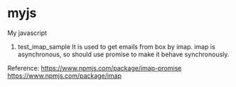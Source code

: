 # myjs
My javascript
1. test_imap_sample
It is used to get emails from box by imap.
imap is asynchronous, so should use promise to make it behave synchronously.

Reference:
https://www.npmjs.com/package/imap-promise
https://www.npmjs.com/package/imap
